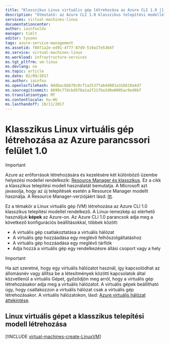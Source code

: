 ```yaml
---
title: "Klasszikus Linux virtuális gép létrehozása az Azure CLI 1.0 |} Microsoft Docs"
description: "Útmutató: az Azure CLI 1.0 klasszikus telepítési modellel rendelkező Linux virtuális gép létrehozása"
services: virtual-machines-linux
documentationcenter: 
author: iainfoulds
manager: timlt
editor: tysonn
tags: azure-service-management
ms.assetid: f8071a2e-ed91-4f77-87d9-519a37e5364f
ms.service: virtual-machines-linux
ms.workload: infrastructure-services
ms.tgt_pltfrm: vm-linux
ms.devlang: na
ms.topic: article
ms.date: 02/09/2017
ms.author: iainfou
ms.openlocfilehash: 8ddbacbbb70c0cf1a2537fab4d981a316610a4d7
ms.sourcegitcommit: 6699c77dcbd5f8a1a2f21fba3d0a0005ac9ed6b7
ms.translationtype: MT
ms.contentlocale: hu-HU
ms.lasthandoff: 10/11/2017
---
```

# <a name="how-to-create-a-classic-linux-vm-with-the-azure-cli-10"></a>Klasszikus Linux virtuális gép létrehozása az Azure parancssori felület 1.0
> [!IMPORTANT] 
> Azure az erőforrások létrehozására és kezelésére két különböző üzembe helyezési modellel rendelkezik: [Resource Manager és klasszikus](../../../resource-manager-deployment-model.md). Ez a cikk a klasszikus telepítési modell használatát bemutatja. A Microsoft azt javasolja, hogy az új telepítések esetén a Resource Manager modellt használja. A Resource Manager-verziójáért lásd: [Itt](../create-cli-complete.md?toc=%2fazure%2fvirtual-machines%2flinux%2ftoc.json).

Ez a témakör a Linux virtuális gép (VM) létrehozása az Azure CLI 1.0 klasszikus telepítési modellel rendelkező. A Linux-lemezkép az elérhető használjuk **képek** az Azure-on. Az Azure CLI 1.0 parancsok adja meg a következő konfigurációs beállításokkal, többek között:

* A virtuális gép csatlakoztatása a virtuális hálózat
* A virtuális gép hozzáadása egy meglévő felhőszolgáltatáshoz
* A virtuális gép hozzáadása egy meglévő tárfiók
* Adja hozzá a virtuális gép egy rendelkezésre állási csoport vagy a hely

> [!IMPORTANT]
> Ha azt szeretné, hogy egy virtuális hálózatot használ, így kapcsolódhat az állomásnév vagy állítsa be a létesítmények közötti kapcsolatok által közvetlenül a virtuális Gépet, győződjön meg arról, hogy a virtuális gép létrehozásakor adja meg a virtuális hálózatot. A virtuális gépek beállítható úgy, hogy csatlakozzon a virtuális hálózat csak a virtuális gép létrehozásakor. A virtuális hálózatokon, lásd: [Azure virtuális hálózat áttekintése](http://go.microsoft.com/fwlink/p/?LinkID=294063).
> 
> 

## <a name="how-to-create-a-linux-vm-using-the-classic-deployment-model"></a>Linux virtuális gépet a klasszikus telepítési modell létrehozása
[!INCLUDE [virtual-machines-create-LinuxVM](../../../../includes/virtual-machines-create-linuxvm.md)]

